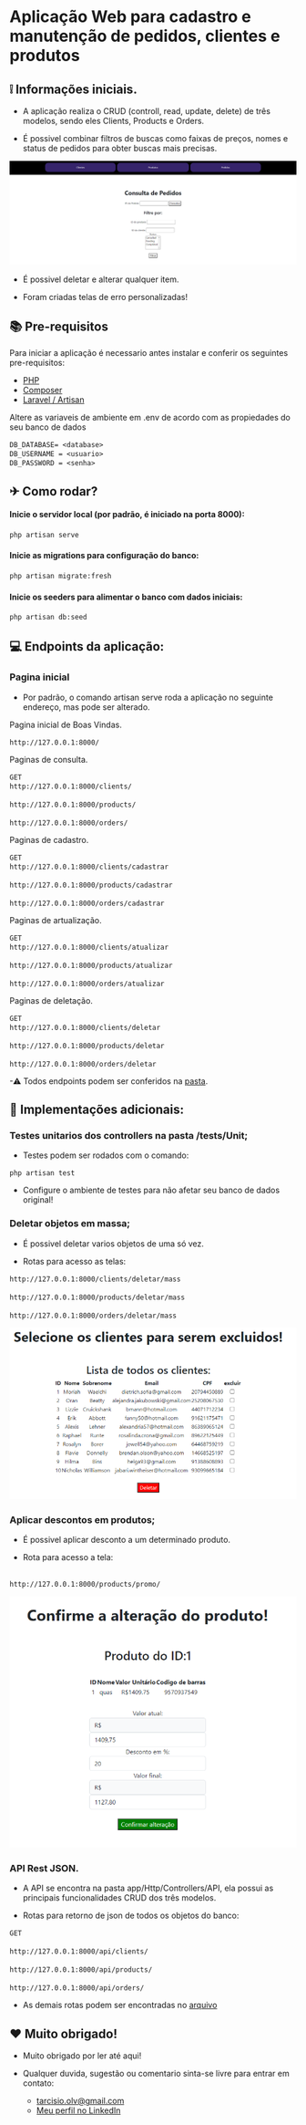 # Aplicação Web para cadastro e manutenção de pedidos, clientes e produtos

## ❕ Informações iniciais.

- A aplicação realiza o CRUD (controll, read, update, delete) de três modelos, sendo eles Clients, Products e Orders.

- É possivel combinar filtros de buscas como faixas de preços, nomes e status de pedidos para obter buscas mais precisas.

![Tela de filtragem de produtos](public/images/exemplo_filtragem.png)

- É possivel deletar e alterar qualquer item.

- Foram criadas telas de erro personalizadas!

## 📚 Pre-requisitos

Para iniciar a aplicação é necessario antes instalar e conferir os seguintes pre-requisitos:

-   [PHP ](https://www.php.net/downloads.php)
-   [Composer](https://getcomposer.org)
-   [ Laravel / Artisan](https://laravel.com/docs/10.x)

Altere as variaveis de ambiente em .env de acordo com as propiedades do seu banco de dados

```properties
DB_DATABASE= <database>
DB_USERNAME = <usuario>
DB_PASSWORD = <senha>
```

## ✈ Como rodar?

#### Inicie o servidor local (por padrão, é iniciado na porta 8000):

```php
php artisan serve
```

#### Inicie as migrations para configuração do banco:

```sh
php artisan migrate:fresh 
```

#### Inicie os seeders para alimentar o banco com dados iniciais:

```sh
php artisan db:seed
```

## 💻 Endpoints da aplicação:

### Pagina inicial

- Por padrão, o comando artisan serve roda a aplicação no seguinte endereço, mas pode ser alterado.

Pagina inicial de Boas Vindas.
```
http://127.0.0.1:8000/
```

Paginas de consulta.
```
GET
http://127.0.0.1:8000/clients/

http://127.0.0.1:8000/products/

http://127.0.0.1:8000/orders/
```

Paginas de cadastro.
```
GET
http://127.0.0.1:8000/clients/cadastrar

http://127.0.0.1:8000/products/cadastrar

http://127.0.0.1:8000/orders/cadastrar
```

Paginas de artualização.
```
GET
http://127.0.0.1:8000/clients/atualizar

http://127.0.0.1:8000/products/atualizar

http://127.0.0.1:8000/orders/atualizar
```

Paginas de deletação.
```
GET
http://127.0.0.1:8000/clients/deletar

http://127.0.0.1:8000/products/deletar

http://127.0.0.1:8000/orders/deletar
```

-⚠ Todos endpoints podem ser conferidos na [pasta](routes).

## 🤩 Implementações adicionais:

### Testes unitarios dos controllers na pasta /tests/Unit;

- Testes podem ser rodados com o comando:
```
php artisan test
```

- Configure o ambiente de testes para não afetar seu banco de dados original!

### Deletar objetos em massa;

- É possivel deletar varios objetos de uma só vez.

- Rotas para acesso as telas:
```
http://127.0.0.1:8000/clients/deletar/mass

http://127.0.0.1:8000/products/deletar/mass

http://127.0.0.1:8000/orders/deletar/mass
```

![Tela de deletar de clientes](public/images/exemplo_deletar.png)

### Aplicar descontos em produtos;

- É possivel aplicar desconto a um determinado produto.

- Rota para acesso a tela:
```

http://127.0.0.1:8000/products/promo/

```

![Tela de desconto de produtos](public/images/exemplo_desconto.png)

### API Rest JSON.

- A API se encontra na pasta app/Http/Controllers/API, ela possui as principais funcionalidades CRUD dos três modelos.

- Rotas para retorno de json de todos os objetos do banco:
```
GET
 
http://127.0.0.1:8000/api/clients/

http://127.0.0.1:8000/api/products/

http://127.0.0.1:8000/api/orders/
```

- As demais rotas podem ser encontradas no [arquivo](routes/api.php)

## ❤ Muito obrigado! 

- Muito obrigado por ler até aqui!

- Qualquer duvida, sugestão ou comentario sinta-se livre para entrar em contato:
    - tarcisio.olv@gmail.com
    - [Meu perfil no LinkedIn](https://www.linkedin.com/in/tarcisioaraujo7/)
